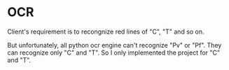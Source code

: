 # OCR
Client's requirement is to recongnize red lines of "C", "T" and so on.

But unfortunately, all python ocr engine can't recognize "Pv" or "Pf".
They can recognize only "C" and "T".
So I only implemented the project for "C" and "T".
